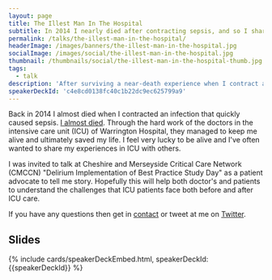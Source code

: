 ```yaml
---
layout: page
title: The Illest Man In The Hospital
subtitle: In 2014 I nearly died after contracting sepsis, and so I shared my near-death experience with a group of intensive care doctors and nurses
permalink: /talks/the-illest-man-in-the-hospital/
headerImage: /images/banners/the-illest-man-in-the-hospital.jpg
socialImage: /images/social/the-illest-man-in-the-hospital.jpg
thumbnail: /thumbnails/social/the-illest-man-in-the-hospital-thumb.jpg
tags:
  - talk
description: 'After surviving a near-death experience when I contract an infection which caused sepsis, I wanted to share my story in order to help others. In this talk I share my experiences of 45 days in intensive care.'
speakerDeckId: 'c4e8cd0138fc40c1b22dc9ec625799a9'
---
```


Back in 2014 I almost died when I contracted an infection that quickly caused sepsis. [I almost died](/how-i-almost-died). Through the hard work of the doctors in the intensive care unit (ICU) of Warrington Hospital, they managed to keep me alive and ultimately saved my life. I feel very lucky to be alive and I've often wanted to share my experiences in ICU with others.

I was invited to talk at Cheshire and Merseyside Critical Care Network (CMCCN) "Delirium Implementation of Best Practice Study Day" as a patient advocate to tell me story. Hopefully this will help both doctor's and patients to understand the challenges that ICU patients face both before and after ICU care.

If you have any questions then get in [contact](/contact) or tweet at me on [Twitter](https://twitter.com/marclittlemore).

## Slides

{% include cards/speakerDeckEmbed.html, speakerDeckId: {{speakerDeckId}} %}
